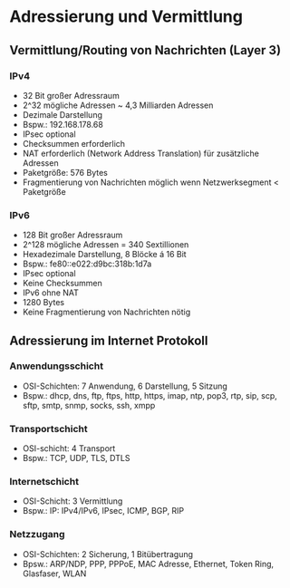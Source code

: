 # Adressierung und Vermittlung

## Vermittlung/Routing von Nachrichten (Layer 3)

### IPv4
- 32 Bit großer Adressraum
- 2^32 mögliche Adressen ~ 4,3 Milliarden Adressen
- Dezimale Darstellung
- Bspw.: 192.168.178.68
- IPsec optional
- Checksummen erforderlich
- NAT erforderlich (Network Address Translation) für zusätzliche Adressen
- Paketgröße: 576 Bytes
- Fragmentierung von Nachrichten möglich wenn Netzwerksegment < Paketgröße

### IPv6
- 128 Bit großer Adressraum
- 2^128 mögliche Adressen = 340 Sextillionen
- Hexadezimale Darstellung, 8 Blöcke á 16 Bit
- Bspw.: fe80::e022:d9bc:318b:1d7a
- IPsec optional
- Keine Checksummen
- IPv6 ohne NAT
- 1280 Bytes
- Keine Fragmentierung von Nachrichten nötig

## Adressierung im Internet Protokoll

### Anwendungsschicht
- OSI-Schichten: 7 Anwendung, 6 Darstellung, 5 Sitzung
- Bspw.: dhcp, dns, ftp, ftps, http, https, imap, ntp, pop3, rtp, sip, scp, sftp, smtp, snmp, socks, ssh, xmpp

### Transportschicht
- OSI-schicht: 4 Transport
- Bspw.: TCP, UDP, TLS, DTLS

### Internetschicht
- OSI-Schicht: 3 Vermittlung
- Bspw.: IP: IPv4/IPv6, IPsec, ICMP, BGP, RIP

### Netzzugang
- OSI-Schichten: 2 Sicherung, 1 Bitübertragung
- Bpsw.: ARP/NDP, PPP, PPPoE, MAC Adresse, Ethernet, Token Ring, Glasfaser, WLAN

